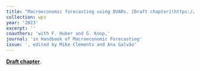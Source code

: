 ```yaml
---
title: "Macroeconomic forecasting using BVARs. [Draft chapter](https://www.dropbox.com/scl/fi/cry8xuxkwwdtc3matz8g1/HHK_bookchp.pdf?rlkey=45ysy3b2hpqykkxormms9bipe&dl=0)"
collection: wps
year: '2023'
excerpt: ''
coauthors: 'with F. Huber and G. Koop,' 
journal: 'in Handbook of Macroeconomic Forecasting'
issue: ', edited by Mike Clements and Ana Galvão'
---
```


[**Draft chapter**](https://www.dropbox.com/scl/fi/cry8xuxkwwdtc3matz8g1/HHK_bookchp.pdf?rlkey=45ysy3b2hpqykkxormms9bipe&dl=0).


